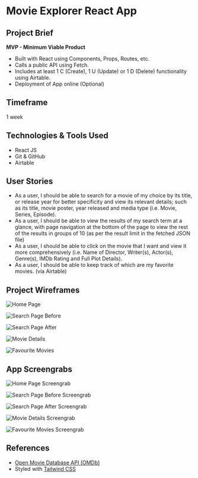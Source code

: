 # Movie Explorer React App

## Project Brief

**MVP - Minimum Viable Product**

- Built with React using Components, Props, Routes, etc.
- Calls a public API using Fetch.
- Includes at least 1 C (Create), 1 U (Update) or 1 D (Delete) functionality using Airtable.
- Deployment of App online (Optional)

## Timeframe

1 week

## Technologies & Tools Used

- React JS
- Git & GitHub
- Airtable

## User Stories

- As a user, I should be able to search for a movie of my choice by its title, or release year for better specificity and view its relevant details; such as its title, movie poster, year released and media type (i.e. Movie, Series, Episode).
- As a user, I should be able to view the results of my search term at a glance, with page navigation at the bottom of the page to view the rest of the results in groups of 10 (as per the result limit in the fetched JSON file)
- As a user, I should be able to click on the movie that I want and view it more comprehensively (i.e. Name of Director, Writer(s), Actor(s), Genre(s), IMDb Rating and Full Plot Details).
- As a user, I should be able to keep track of which are my favorite movies. (via Airtable)

## Project Wireframes

![Home Page](./images/HomePage.JPG)

![Search Page Before](./images/SearchPage_Before.JPG)

![Search Page After](./images/SearchPage_After.JPG)

![Movie Details](./images/MovieDetails.JPG)

![Favourite Movies](./images/FavouriteMovies.JPG)

## App Screengrabs

![Home Page Screengrab](./images/HomePage_Screengrab.jpg)

![Search Page Before Screengrab](./images/SearchPage_Before_Screengrab.jpg)

![Search Page After Screengrab](./images/SearchPage_After_Screengrab.jpg)

![Movie Details Screengrab](./images/MovieDetails_Screengrab.jpg)

![Favourite Movies Screengrab](./images/FavouriteMovies_Screengrab.jpg)

## References

- [Open Movie Database API (OMDb)](https://omdbapi.com)
- Styled with [Tailwind CSS](https://tailwindcss.com/)